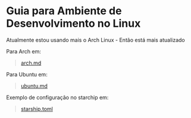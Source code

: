 # Guia para Ambiente de Desenvolvimento no Linux

Atualmente estou usando mais o Arch Linux - Então está mais atualizado

Para Arch em: 
> [arch.md](/arch.md)

Para Ubuntu em: 
> [ubuntu.md](/ubuntu.md)

Exemplo de configuração no starchip em: 
> [starship.toml](/starship.toml)
